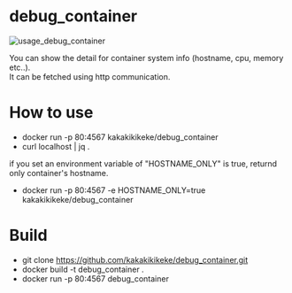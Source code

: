 # debug_container

![usage_debug_container](https://raw.githubusercontent.com/kakakikikeke/debug_container/master/img/usage_debug_container.gif)

You can show the detail for container system info (hostname, cpu, memory etc..).  
It can be fetched using http communication.

# How to use
* docker run -p 80:4567 kakakikikeke/debug_container
* curl localhost | jq .

if you set an environment variable of "HOSTNAME_ONLY" is true, returnd only container's hostname.

* docker run -p 80:4567 -e HOSTNAME_ONLY=true kakakikikeke/debug_container

# Build
* git clone https://github.com/kakakikikeke/debug_container.git
* docker build -t debug_container .
* docker run -p 80:4567 debug_container
